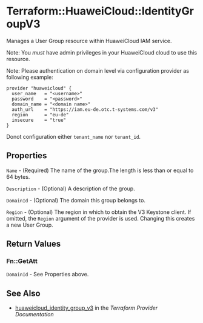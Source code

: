 # Terraform::HuaweiCloud::IdentityGroupV3

Manages a User Group resource within HuaweiCloud IAM service.

Note: You _must_ have admin privileges in your HuaweiCloud cloud to use
this resource.

Note: Please authentication on domain level via configuration
provider as following example:

```hcl
provider "huaweicloud" {
  user_name   = "<username>"
  password    = "<password>"
  domain_name = "<domain name>"
  auth_url    = "https://iam.eu-de.otc.t-systems.com/v3"
  region      = "eu-de"
  insecure    = "true"
}
```
Donot configuration either ```tenant_name``` nor ```tenant_id```.

## Properties

`Name` - (Required) The name of the group.The length is less than or equal
to 64 bytes.

`Description` - (Optional) A description of the group.

`DomainId` - (Optional) The domain this group belongs to.

`Region` - (Optional) The region in which to obtain the V3 Keystone client.
If omitted, the `Region` argument of the provider is used. Changing this
creates a new User Group.


## Return Values

### Fn::GetAtt

`DomainId` - See Properties above.

## See Also

* [huaweicloud_identity_group_v3](https://www.terraform.io/docs/providers/huaweicloud/r/identity_group_v3.html) in the _Terraform Provider Documentation_